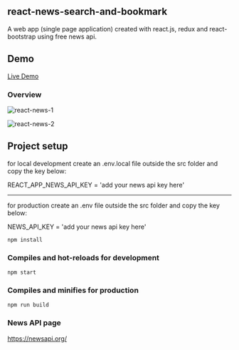 ## react-news-search-and-bookmark

A web app (single page application) created with react.js, redux and react-bootstrap using free news api.

## Demo

[Live Demo](http://new-search-and-bookmark.herokuapp.com/)

### Overview

![react-news-1](https://user-images.githubusercontent.com/16351223/61396735-f22f7e80-a8fa-11e9-9b47-36dd8ee626d5.png)

![react-news-2](https://user-images.githubusercontent.com/16351223/61397053-a5987300-a8fb-11e9-91e2-be7daeea41ed.png)

## Project setup

for local development create an .env.local file outside the src folder and copy the key below:

REACT_APP_NEWS_API_KEY = 'add your news api key here'

---

for production create an .env file outside the src folder and copy the key below:

NEWS_API_KEY = 'add your news api key here'

```
npm install
```

### Compiles and hot-reloads for development

```
npm start
```

### Compiles and minifies for production

```
npm run build
```

### News API page

https://newsapi.org/
